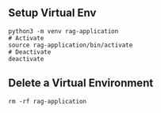 ## Setup Virtual Env

```
python3 -m venv rag-application
# Activate
source rag-application/bin/activate
# Deactivate
deactivate
```

## Delete a Virtual Environment
```
rm -rf rag-application
```
